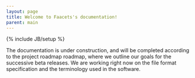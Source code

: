 ```yaml
---
layout: page
title: Welcome to Faacets's documentation!
parent: main
---
```


{% include JB/setup %}

The documentation is under construction, and will be completed according
to the project roadmap roadmap, where we outline our goals for the
successive beta releases. We are working right now on the file format
specification and the terminology used in the software.
